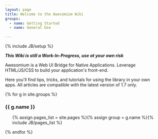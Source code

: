 ```yaml
---
layout: page
title: Welcome to the Awesomium Wiki
groups:
  - name: Getting Started
  - name: General Use
  
---
```

{% include JB/setup %}

___This Wiki is still a Work-In-Progress, use at your own risk___

Awesomium is a Web UI Bridge for Native Applications. Leverage HTML/JS/CSS to build your application's front-end.

Here you'll find tips, tricks, and tutorials for using the library in your own apps. All articles are compatible with the latest version of 1.7 only.

{% for g in site.groups %}
### {{ g.name }}
<ul>{% assign pages_list = site.pages %}{% assign group = g.name %}{% include JB/pages_list %}</ul>
{% endfor %}